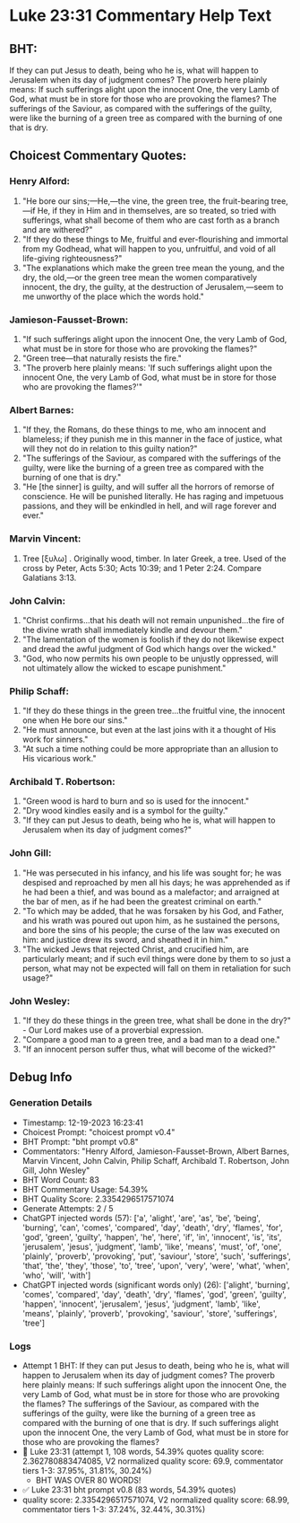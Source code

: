 # Luke 23:31 Commentary Help Text

## BHT:
If they can put Jesus to death, being who he is, what will happen to Jerusalem when its day of judgment comes? The proverb here plainly means: If such sufferings alight upon the innocent One, the very Lamb of God, what must be in store for those who are provoking the flames? The sufferings of the Saviour, as compared with the sufferings of the guilty, were like the burning of a green tree as compared with the burning of one that is dry.

## Choicest Commentary Quotes:
### Henry Alford:
1. "He bore our sins;—He,—the vine, the green tree, the fruit-bearing tree,—if He, if they in Him and in themselves, are so treated, so tried with sufferings, what shall become of them who are cast forth as a branch and are withered?"
2. "If they do these things to Me, fruitful and ever-flourishing and immortal from my Godhead, what will happen to you, unfruitful, and void of all life-giving righteousness?"
3. "The explanations which make the green tree mean the young, and the dry, the old,—or the green tree mean the women comparatively innocent, the dry, the guilty, at the destruction of Jerusalem,—seem to me unworthy of the place which the words hold."

### Jamieson-Fausset-Brown:
1. "If such sufferings alight upon the innocent One, the very Lamb of God, what must be in store for those who are provoking the flames?" 
2. "Green tree—that naturally resists the fire."
3. "The proverb here plainly means: 'If such sufferings alight upon the innocent One, the very Lamb of God, what must be in store for those who are provoking the flames?'"

### Albert Barnes:
1. "If they, the Romans, do these things to me, who am innocent and blameless; if they punish me in this manner in the face of justice, what will they not do in relation to this guilty nation?"
2. "The sufferings of the Saviour, as compared with the sufferings of the guilty, were like the burning of a green tree as compared with the burning of one that is dry."
3. "He [the sinner] is guilty, and will suffer all the horrors of remorse of conscience. He will be punished literally. He has raging and impetuous passions, and they will be enkindled in hell, and will rage forever and ever."

### Marvin Vincent:
1. Tree [ξυλω] . Originally wood, timber. In later Greek, a tree. Used of the cross by Peter, Acts 5:30; Acts 10:39; and 1 Peter 2:24. Compare Galatians 3:13.


### John Calvin:
1. "Christ confirms...that his death will not remain unpunished...the fire of the divine wrath shall immediately kindle and devour them."
2. "The lamentation of the women is foolish if they do not likewise expect and dread the awful judgment of God which hangs over the wicked."
3. "God, who now permits his own people to be unjustly oppressed, will not ultimately allow the wicked to escape punishment."

### Philip Schaff:
1. "If they do these things in the green tree...the fruitful vine, the innocent one when He bore our sins." 
2. "He must announce, but even at the last joins with it a thought of His work for sinners."
3. "At such a time nothing could be more appropriate than an allusion to His vicarious work."

### Archibald T. Robertson:
1. "Green wood is hard to burn and so is used for the innocent." 
2. "Dry wood kindles easily and is a symbol for the guilty." 
3. "If they can put Jesus to death, being who he is, what will happen to Jerusalem when its day of judgment comes?"

### John Gill:
1. "He was persecuted in his infancy, and his life was sought for; he was despised and reproached by men all his days; he was apprehended as if he had been a thief, and was bound as a malefactor; and arraigned at the bar of men, as if he had been the greatest criminal on earth."
2. "To which may be added, that he was forsaken by his God, and Father, and his wrath was poured out upon him, as he sustained the persons, and bore the sins of his people; the curse of the law was executed on him: and justice drew its sword, and sheathed it in him."
3. "The wicked Jews that rejected Christ, and crucified him, are particularly meant; and if such evil things were done by them to so just a person, what may not be expected will fall on them in retaliation for such usage?"

### John Wesley:
1. "If they do these things in the green tree, what shall be done in the dry?" - Our Lord makes use of a proverbial expression.
2. "Compare a good man to a green tree, and a bad man to a dead one."
3. "If an innocent person suffer thus, what will become of the wicked?"


## Debug Info
### Generation Details
- Timestamp: 12-19-2023 16:23:41
- Choicest Prompt: "choicest prompt v0.4"
- BHT Prompt: "bht prompt v0.8"
- Commentators: "Henry Alford, Jamieson-Fausset-Brown, Albert Barnes, Marvin Vincent, John Calvin, Philip Schaff, Archibald T. Robertson, John Gill, John Wesley"
- BHT Word Count: 83
- BHT Commentary Usage: 54.39%
- BHT Quality Score: 2.3354296517571074
- Generate Attempts: 2 / 5
- ChatGPT injected words (57):
	['a', 'alight', 'are', 'as', 'be', 'being', 'burning', 'can', 'comes', 'compared', 'day', 'death', 'dry', 'flames', 'for', 'god', 'green', 'guilty', 'happen', 'he', 'here', 'if', 'in', 'innocent', 'is', 'its', 'jerusalem', 'jesus', 'judgment', 'lamb', 'like', 'means', 'must', 'of', 'one', 'plainly', 'proverb', 'provoking', 'put', 'saviour', 'store', 'such', 'sufferings', 'that', 'the', 'they', 'those', 'to', 'tree', 'upon', 'very', 'were', 'what', 'when', 'who', 'will', 'with']
- ChatGPT injected words (significant words only) (26):
	['alight', 'burning', 'comes', 'compared', 'day', 'death', 'dry', 'flames', 'god', 'green', 'guilty', 'happen', 'innocent', 'jerusalem', 'jesus', 'judgment', 'lamb', 'like', 'means', 'plainly', 'proverb', 'provoking', 'saviour', 'store', 'sufferings', 'tree']

### Logs
- Attempt 1 BHT: If they can put Jesus to death, being who he is, what will happen to Jerusalem when its day of judgment comes? The proverb here plainly means: If such sufferings alight upon the innocent One, the very Lamb of God, what must be in store for those who are provoking the flames? The sufferings of the Saviour, as compared with the sufferings of the guilty, were like the burning of a green tree as compared with the burning of one that is dry. If such sufferings alight upon the innocent One, the very Lamb of God, what must be in store for those who are provoking the flames?
- 🔄 Luke 23:31 (attempt 1, 108 words, 54.39% quotes quality score: 2.362780883474085, V2 normalized quality score: 69.9, commentator tiers 1-3: 37.95%, 31.81%, 30.24%) 
	- BHT WAS OVER 80 WORDS!
- ✅ Luke 23:31 bht prompt v0.8 (83 words, 54.39% quotes)
- quality score: 2.3354296517571074, V2 normalized quality score: 68.99, commentator tiers 1-3: 37.24%, 32.44%, 30.31%)
